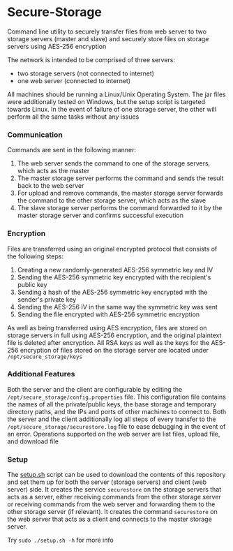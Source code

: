 # Secure-Storage
Command line utility to securely transfer files from web server to two storage servers (master and slave) and securely store files on storage servers using AES-256 encryption  

The network is intended to be comprised of three servers:
- two storage servers (not connected to internet)
- one web server (connected to internet)  

All machines should be running a Linux/Unix Operating System. The jar files were additionally tested on Windows, but the setup script is targeted towards Linux.
In the event of failure of one storage server, the other will perform all the same tasks without any issues  

### Communication

Commands are sent in the following manner:
1. The web server sends the command to one of the storage servers, which acts as the master
2. The master storage server performs the command and sends the result back to the web server
3. For upload and remove commands, the master storage server forwards the command to the other storage server, which acts as the slave
4. The slave storage server performs the command forwarded to it by the master storage server and confirms successful execution  

### Encryption

Files are transferred using an original encrypted protocol that consists of the following steps:
1. Creating a new randomly-generated AES-256 symmetric key and IV
2. Sending the AES-256 symmetric key encrypted with the recipient's public key
3. Sending a hash of the AES-256 symmetric key encrypted with the sender's private key
4. Sending the AES-256 IV in the same way the symmetric key was sent
5. Sending the file encrypted with AES-256 symmetric encryption  

As well as being transferred using AES encryption, files are stored on storage servers in full using AES-256 encryption, and the original plaintext file is deleted after encryption.
All RSA keys as well as the keys for the AES-256 encryption of files stored on the storage server are located under ```/opt/secure_storage/keys```  

### Additional Features

Both the server and the client are configurable by editing the ```/opt/secure_storage/config.properties``` file. This configuration file contains the names of all the private/public keys, the base storage and temporary directory paths, and the IPs and ports of other machines to connect to. Both the server and the client additionally log all steps of every transfer to the ```/opt/secure_storage/securestore.log``` file to ease debugging in the event of an error.
Operations supported on the web server are list files, upload file, and download file  

### Setup

The [setup.sh](/setup.sh) script can be used to download the contents of this repository and set them up for both the server (storage servers) and client (web server) side.
It creates the service ```securestore``` on the storage servers that acts as a server, either receiving commands from the other storage server or receiving commands from the web server and forwarding them to the other storage server (if relevant).
It creates the command ```securestore``` on the web server that acts as a client and connects to the master storage server.  

Try ```sudo ./setup.sh -h``` for more info
